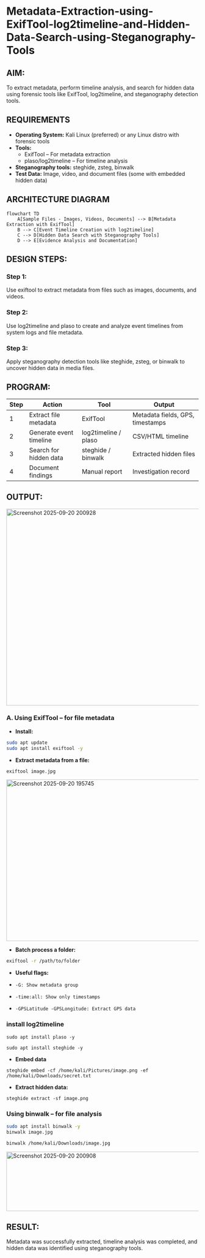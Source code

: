 # Metadata-Extraction-using-ExifTool-log2timeline-and-Hidden-Data-Search-using-Steganography-Tools
## AIM:
To extract metadata, perform timeline analysis, and search for hidden data using forensic tools like ExifTool, log2timeline, and steganography detection tools.
## REQUIREMENTS
- **Operating System:** Kali Linux (preferred) or any Linux distro with forensic tools
- **Tools:**
     -  ExifTool – For metadata extraction
     -  plaso/log2timeline – For timeline analysis
- **Steganography tools:** steghide, zsteg, binwalk
- **Test Data:** Image, video, and document files (some with embedded hidden data)
## ARCHITECTURE DIAGRAM
```mermaid
flowchart TD
    A[Sample Files - Images, Videos, Documents] --> B[Metadata Extraction with ExifTool]
    B --> C[Event Timeline Creation with log2timeline]
    C --> D[Hidden Data Search with Steganography Tools]
    D --> E[Evidence Analysis and Documentation]
```
## DESIGN STEPS:
### Step 1:
Use exiftool to extract metadata from files such as images, documents, and videos.

### Step 2:
Use log2timeline and plaso to create and analyze event timelines from system logs and file metadata.

### Step 3:
Apply steganography detection tools like steghide, zsteg, or binwalk to uncover hidden data in media files.

## PROGRAM:
| Step | Action                  | Tool                 | Output                           |
| ---- | ----------------------- | -------------------- | -------------------------------- |
| 1    | Extract file metadata   | ExifTool             | Metadata fields, GPS, timestamps |
| 2    | Generate event timeline | log2timeline / plaso | CSV/HTML timeline                |
| 3    | Search for hidden data  | steghide / binwalk   | Extracted hidden files           |
| 4    | Document findings       | Manual report        | Investigation record             |


## OUTPUT:
<img width="648" height="514" alt="Screenshot 2025-09-20 200928" src="https://github.com/user-attachments/assets/8fe90b1c-3640-4b8e-924c-4747a6b9ca6a" />

### A. Using ExifTool – for file metadata
- **Install:**
```bash
sudo apt update
sudo apt install exiftool -y
```
- **Extract metadata from a file:**
```bash
exiftool image.jpg
```
<img width="758" height="422" alt="Screenshot 2025-09-20 195745" src="https://github.com/user-attachments/assets/88cf74ef-ad4f-4c0f-94cf-c8d5649e01ef" />


- **Batch process a folder:**
```bash
exiftool -r /path/to/folder
```
- **Useful flags:**
  
- ```-G: Show metadata group```

- ```-time:all: Show only timestamps```

- ```-GPSLatitude -GPSLongitude: Extract GPS data```



### install log2timeline
```
sudo apt install plaso -y
```

```
sudo apt install steghide -y
```
- **Embed data**
```
steghide embed -cf /home/kali/Pictures/image.png -ef /home/kali/Downloads/secret.txt
```


- **Extract hidden data:**
```
steghide extract -sf image.png

```



### Using binwalk – for file analysis
```bash
sudo apt install binwalk -y
binwalk image.jpg
```
```bash
binwalk /home/kali/Downloads/image.jpg
```
<img width="871" height="155" alt="Screenshot 2025-09-20 200908" src="https://github.com/user-attachments/assets/79afc8c4-8739-425d-bd63-f5f7f9980f15" />



## RESULT:
Metadata was successfully extracted, timeline analysis was completed, and hidden data was identified using steganography tools.
